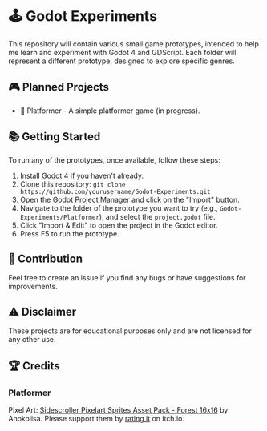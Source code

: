 # 🕹️ Godot Experiments

This repository will contain various small game prototypes, intended to help me learn and experiment with Godot 4 and GDScript. Each folder will represent a different prototype, designed to explore specific genres.

## 🎮 Planned Projects

- 🚀 Platformer - A simple platformer game (in progress).

## 📚 Getting Started

To run any of the prototypes, once available, follow these steps:

1. Install [Godot 4](https://godotengine.org/download) if you haven't already.
2. Clone this repository: `git clone https://github.com/yourusername/Godot-Experiments.git`
3. Open the Godot Project Manager and click on the "Import" button.
4. Navigate to the folder of the prototype you want to try (e.g., `Godot-Experiments/Platformer`), and select the `project.godot` file.
5. Click "Import & Edit" to open the project in the Godot editor.
6. Press F5 to run the prototype.

## 🤝 Contribution

Feel free to create an issue if you find any bugs or have suggestions for improvements.

## ⚠️ Disclaimer

These projects are for educational purposes only and are not licensed for any other use.

## 🏆 Credits

### Platformer

Pixel Art: [Sidescroller Pixelart Sprites Asset Pack - Forest 16x16](https://anokolisa.itch.io/sidescroller-pixelart-sprites-asset-pack-forest-16x16) by Anokolisa. Please support them by [rating it](https://anokolisa.itch.io/sidescroller-pixelart-sprites-asset-pack-forest-16x16/rate) on itch.io.

